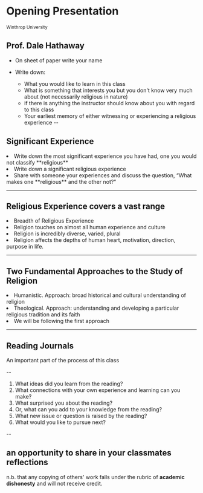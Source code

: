 Opening Presentation 
===============
<small>Winthrop University</small>

Prof. Dale Hathaway
---------------------
- On sheet of paper write your name
- Write down:

    - What you would like to learn in this class
    - What is something that interests you but you don't know very much about (not necessarily religious in nature)
	- if there is anything the instructor should know about you with regard to this class
    - Your earliest memory of either witnessing or experiencing a religious experience
--

## Significant Experience

<li class="fragment"> Write down the most significant experience you have had, one you would not classify **religious**  </li>
<li class="fragment"> Write down a significant religious experience </li>
<li class="fragment"> Share with  someone your experiences  and discuss the question, “What makes one **religious** and the other not?” </li>

---

## Religious Experience covers a vast range

<li class="fragment">Breadth of Religious Experience </li>
<li class="fragment">Religion touches on almost all human experience and culture  </li>
<li class="fragment">Religion is incredibly diverse, varied, plural </li>
<li class="fragment">Religion affects the depths of human heart, motivation, direction, purpose in life. </li>

---

## Two Fundamental Approaches to the Study of Religion

<li class="fragment">Humanistic.  Approach: broad historical and cultural understanding of religion </li>
<li class="fragment">Theological.  Approach: understanding and developing a particular religious tradition and its faith </li>
<li class="fragment">We will be following the first approach </li>

---

## Reading Journals

An important part of the process of this class

--


1. What ideas did you learn from the reading? 
2. What connections with your own experience and learning can you make?
3. What surprised you about the reading? 
4. Or, what can you add to your knowledge from the reading?
5. What new issue or question is raised by the reading? 
6. What would you like to pursue next?

--

## an opportunity to share in your classmates reflections

n.b. that any copying of others' work falls under the rubric of **academic dishonesty** and will not receive credit.
